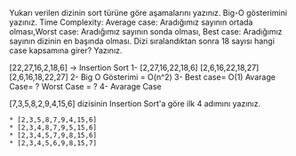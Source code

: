 Yukarı verilen dizinin sort türüne göre aşamalarını yazınız.
    Big-O gösterimini yazınız.
    Time Complexity: Average case: Aradığımız sayının ortada olması,Worst case: Aradığımız sayının sonda olması, Best case: Aradığımız sayının dizinin en başında olması.
    Dizi sıralandıktan sonra 18 sayısı hangi case kapsamına girer? Yazınız.


[22,27,16,2,18,6] -> Insertion Sort 
    1- [2,27,16,22,18,6]
       [2,6,16,22,18,27]
       [2,6,16,18,22,27]
    2- Big O Gösterimi = O(n^2)
    3- Best case= O(1)
       Avarage Case= ?
       Worst Case = ?
    4- Avarage Case
    
[7,3,5,8,2,9,4,15,6] dizisinin Insertion Sort'a göre ilk 4 adımını yazınız.

    * [2,3,5,8,7,9,4,15,6]
    * [2,3,4,8,7,9,5,15,6]
    * [2,3,4,5,7,9,8,15,6]
    * [2,3,4,5,6,9,8,15,7]
